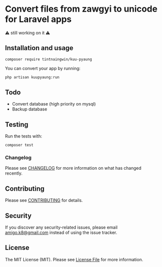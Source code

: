 # Convert files from zawgyi to unicode for Laravel apps

:warning: still working on it :warning:

## Installation and usage

```
composer require tintnaingwin/kuu-pyaung
```

You can convert your app by running:

``` bash
php artisan kuupyaung:run
```

## Todo
- Convert database (high priority on mysql)
- Backup database

## Testing
Run the tests with:

``` bash
composer test
```

### Changelog

Please see [CHANGELOG](CHANGELOG.md) for more information on what has changed recently.

## Contributing

Please see [CONTRIBUTING](CONTRIBUTING.md) for details.

## Security

If you discover any security-related issues, please email amigo.k8@gmail.com instead of using the issue tracker.

## License

The MIT License (MIT). Please see [License File](LICENSE.md) for more information.
